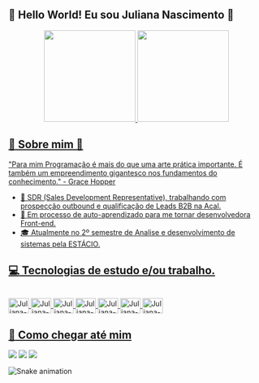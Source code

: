 ## 	:rainbow: Hello World! Eu sou Juliana Nascimento :rainbow:

<div align="center">
  <a href="https://github.com/junascimento9">
  <img height="180em" src="https://github-readme-stats.vercel.app/api?username=junascimento9&show_icons=true&theme=dracula&include_all_commits=true&count_private=true"/>
  <img height="180em" src="https://github-readme-stats.vercel.app/api/top-langs/?username=junascimento9&layout=compact&langs_count=7&theme=dracula"/>
</div>

## :bee: Sobre mim :bee:
"Para mim Programação é mais do que uma arte prática importante. É também um empreendimento gigantesco nos fundamentos do conhecimento." - Grace Hopper
- :pouting_face: SDR (Sales Development Representative), trabalhando com prospecção outbound e qualificação de Leads B2B na Acal. 
- :book: Em processo de auto-aprendizado para me tornar desenvolvedora Front-end.
- :mortar_board: Atualmente no 2º semestre de Analise e desenvolvimento de sistemas pela ESTÁCIO.


## :computer: Tecnologias de estudo e/ou trabalho.
<div style="display: inline_block"><br>
  <img align="center" alt="Juliana-HTML" height="30" width="40" src="https://cdn.jsdelivr.net/gh/devicons/devicon/icons/html5/html5-original.svg">
  <img align="center" alt="Juliana-CSS" height="30" width="40" src="https://cdn.jsdelivr.net/gh/devicons/devicon/icons/css3/css3-original.svg">
  <img align="center" alt="Juliana-JS" height="30" width="40" src="https://cdn.jsdelivr.net/gh/devicons/devicon/icons/javascript/javascript-original.svg">
  <img align="center" alt="Juliana-REACT" height="30" width="40" src="https://cdn.jsdelivr.net/gh/devicons/devicon/icons/react/react-original.svg">
  <img align="center" alt="Juliana-C++" height="30" width="40" src="https://cdn.jsdelivr.net/gh/devicons/devicon/icons/cplusplus/cplusplus-original.svg">
  <img align="center" alt="Juliana-PS" height="30" width="40" src="https://cdn.jsdelivr.net/gh/devicons/devicon/icons/photoshop/photoshop-plain.svg">
  <img align="center" alt="Juliana-BE" height="30" width="40" src="https://cdn.jsdelivr.net/gh/devicons/devicon/icons/behance/behance-original.svg">
</div>

## :speech_balloon: Como chegar até mim
  
<div>
   <a href="mailto:julianalima.labjt@gmail.com" target="_blank"><img src="https://img.shields.io/badge/Gmail-D14836?style=for-the-badge&logo=gmail&logoColor=white" target="_blank"></a>
   <a href="https://www.linkedin.com/in/julianalimanc/" target="_blank"><img src="https://img.shields.io/badge/LinkedIn-0077B5?style=for-the-badge&logo=linkedin&logoColor=white" target="_blank"></a>
   <a href="https://api.whatsapp.com/send/?phone=85992322137&text&type=phone_number&app_absent=0" target="_blank"><img src="https://img.shields.io/badge/WhatsApp-25D366?style=for-the-badge&logo=whatsapp&logoColor=white" target="_blank"></a>
   


![Snake animation](https://github.com/junascimento9/junascimento9/blob/output/github-contribution-grid-snake.svg)
</div>
